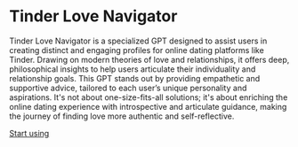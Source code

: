 # Tinder Love Navigator

Tinder Love Navigator is a specialized GPT designed to assist users in creating distinct and engaging profiles for online dating platforms like Tinder. Drawing on modern theories of love and relationships, it offers deep, philosophical insights to help users articulate their individuality and relationship goals. This GPT stands out by providing empathetic and supportive advice, tailored to each user’s unique personality and aspirations. It's not about one-size-fits-all solutions; it's about enriching the online dating experience with introspective and articulate guidance, making the journey of finding love more authentic and self-reflective.

[Start using](https://chat.openai.com/g/g-bu9ZFIePd)